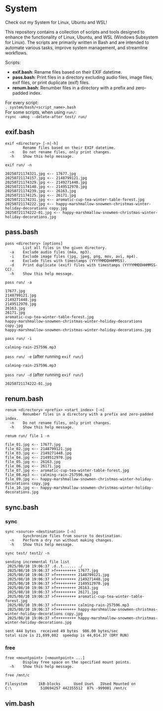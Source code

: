 # System
Check out my System for Linux, Ubuntu and WSL!

This repository contains a collection of scripts and tools designed to enhance the functionality of Linux, Ubuntu, and WSL (Windows Subsystem for Linux). The scripts are primarily written in Bash and are intended to automate various tasks, improve system management, and streamline workflows.

Scripts:
- **exif.bash**: Rename files based on their EXIF datetime.
- **pass.bash**: Print files in a directory excluding audio files, image files, exif files, or print duplicate (exif) files.
- **renum.bash**: Renumber files in a directory with a prefix and zero-padded index.

For every script:\
`. system/bash/<script_name>.bash`\
For some scripts, when using `run/`:\
`rsync -aHog --delete-after test/ run/`

## exif.bash
```
exif <directory> [-n|-h]
        Rename files based on their EXIF datetime.
  -n    Do not rename files, only print changes.
  -h    Show this help message.
```

`exif run/ -n`
```
20250721174321.jpg <-- 17677.jpg
20250721174157.jpg <-- 2148799121.jpg
20250721174329.jpg <-- 2149271448.jpg
20250721174140.jpg <-- 2149512970.jpg
20250721174239.jpg <-- 26163.jpg
20250721174125.jpg <-- 26171.jpg
20250721174231.jpg <-- aromatic-cup-tea-winter-table-forest.jpg
20250721174222.jpg <-- happy-marshmallow-snowmen-christmas-winter-holiday-decorations copy.jpg
20250721174222-01.jpg <-- happy-marshmallow-snowmen-christmas-winter-holiday-decorations.jpg
```

## pass.bash
```
pass <directory> [options]
        List all files in the given directory.
  -a    Exclude audio files (m4a, mp3).
  -i    Exclude image files (jpg, jpeg, png, mov, avi, mp4).
  -e    Exclude files with timestamps (YYYYMMDDHHMMSS).
  -d    Print duplicate (exif) files with timestamps (YYYYMMDDHHMMSS-CC).
  -h    Show this help message.
```

`pass run/ -a`
```
17677.jpg
2148799121.jpg
2149271448.jpg
2149512970.jpg
26163.jpg
26171.jpg
aromatic-cup-tea-winter-table-forest.jpg
happy-marshmallow-snowmen-christmas-winter-holiday-decorations copy.jpg
happy-marshmallow-snowmen-christmas-winter-holiday-decorations.jpg
```

`pass run/ -i`
```
calming-rain-257596.mp3
```

`pass run/ -e` (after running `exif run/`)
```
calming-rain-257596.mp3
```

`pass run/ -d` (after running `exif run/`)
```
20250721174222-01.jpg
```

## renum.bash
```
renum <directory> <prefix> <start_index> [-n]
        Renumber files in a directory with a prefix and zero-padded index.
  -n    Do not rename files, only print changes.
  -h    Show this help message.
```

`renum run/ file 1 -n`
```
file_01.jpg <-- 17677.jpg
file_02.jpg <-- 2148799121.jpg
file_03.jpg <-- 2149271448.jpg
file_04.jpg <-- 2149512970.jpg
file_05.jpg <-- 26163.jpg
file_06.jpg <-- 26171.jpg
file_07.jpg <-- aromatic-cup-tea-winter-table-forest.jpg
file_08.mp3 <-- calming-rain-257596.mp3
file_09.jpg <-- happy-marshmallow-snowmen-christmas-winter-holiday-decorations copy.jpg
file_10.jpg <-- happy-marshmallow-snowmen-christmas-winter-holiday-decorations.jpg
```

## sync.bash

### sync
```
sync <source> <destination> [-n]
        Synchronize files from source to destination.
  -n    Perform a dry run without making changes.
  -h    Show this help message.
```

`sync test/ test2/ -n`
```
sending incremental file list
 2025/08/10 19:06:37 .d..t...... ./
 2025/08/10 19:06:37 >f+++++++++ 17677.jpg
 2025/08/10 19:06:37 >f+++++++++ 2148799121.jpg
 2025/08/10 19:06:37 >f+++++++++ 2149271448.jpg
 2025/08/10 19:06:37 >f+++++++++ 2149512970.jpg
 2025/08/10 19:06:37 >f+++++++++ 26163.jpg
 2025/08/10 19:06:37 >f+++++++++ 26171.jpg
 2025/08/10 19:06:37 >f+++++++++ aromatic-cup-tea-winter-table-forest.jpg
 2025/08/10 19:06:37 >f+++++++++ calming-rain-257596.mp3
 2025/08/10 19:06:37 >f+++++++++ happy-marshmallow-snowmen-christmas-winter-holiday-decorations copy.jpg
 2025/08/10 19:06:37 >f+++++++++ happy-marshmallow-snowmen-christmas-winter-holiday-decorations.jpg

sent 444 bytes  received 49 bytes  986.00 bytes/sec
total size is 21,699,082  speedup is 44,014.37 (DRY RUN)
```

### free
```
free <mountpoint> [<mountpoint> ...]
        Display free space on the specified mount points.
  -h    Show this help message.
```

`free /mnt/c`
```
Filesystem     1kB-blocks      Used Use%   IUsed Mounted on
C:\             510694257 442355512  87% -999001 /mnt/c
```

## vim.bash
```
```
